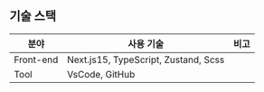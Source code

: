 ## 기술 스택
| 분야            | 사용 기술                                          | 비고  |
| -------------- | ------------------------------------------------ | ---- |
| Front-end      | Next.js15, TypeScript, Zustand, Scss             |
| Tool           | VsCode, GitHub                                   |